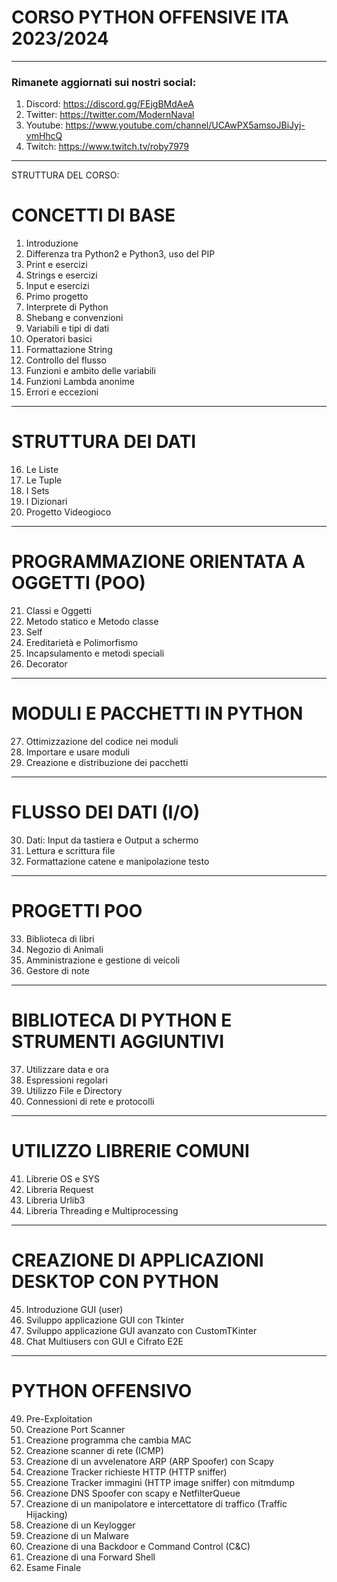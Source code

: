 # CORSO PYTHON OFFENSIVE ITA 2023/2024 

---

### Rimanete aggiornati sui nostri social:
1. Discord: https://discord.gg/FEjgBMdAeA
2. Twitter: https://twitter.com/ModernNaval
3. Youtube: https://www.youtube.com/channel/UCAwPX5amsoJBiJyj-vmHhcQ
4. Twitch: https://www.twitch.tv/roby7979

---

STRUTTURA DEL CORSO:

# CONCETTI DI BASE
1. Introduzione
2. Differenza tra Python2 e Python3, uso del PIP
3. Print e esercizi
4. Strings e esercizi
5. Input e esercizi
6. Primo progetto
7. Interprete di Python
8. Shebang e convenzioni
9. Variabili e tipi di dati
10. Operatori basici
11. Formattazione String
12. Controllo del flusso
13. Funzioni e ambito delle variabili
14. Funzioni Lambda anonime
15. Errori e eccezioni

---

# STRUTTURA DEI DATI
16. Le Liste
17. Le Tuple
18. I Sets
19. I Dizionari
20. Progetto Videogioco

---

# PROGRAMMAZIONE ORIENTATA A OGGETTI (POO)
21. Classi e Oggetti
22. Metodo statico e Metodo classe
23. Self
24. Ereditarietà e Polimorfismo
25. Incapsulamento e metodi speciali
26. Decorator

---

# MODULI E PACCHETTI IN PYTHON
27. Ottimizzazione del codice nei moduli
28. Importare e usare moduli
29. Creazione e distribuzione dei pacchetti

---

# FLUSSO DEI DATI (I/O)
30. Dati: Input da tastiera e Output a schermo
31. Lettura e scrittura file
32. Formattazione catene e manipolazione testo

---

# PROGETTI POO
33. Biblioteca di libri
34. Negozio di Animali
35. Amministrazione e gestione di veicoli
36. Gestore di note

---

# BIBLIOTECA DI PYTHON E STRUMENTI AGGIUNTIVI
37. Utilizzare data e ora
38. Espressioni regolari
39. Utilizzo File e Directory
40. Connessioni di rete e protocolli

---

# UTILIZZO LIBRERIE COMUNI
41. Librerie OS e SYS
42. Libreria Request
43. Libreria Urlib3
44. Libreria Threading e Multiprocessing

---

# CREAZIONE DI APPLICAZIONI DESKTOP CON PYTHON
45. Introduzione GUI (user)
46. Sviluppo applicazione GUI con Tkinter
47. Sviluppo applicazione GUI avanzato con CustomTKinter
48. Chat Multiusers con GUI e Cifrato E2E

---

# PYTHON OFFENSIVO
49. Pre-Exploitation
50. Creazione Port Scanner
51. Creazione programma che cambia MAC
52. Creazione scanner di rete (ICMP)
53. Creazione di un avvelenatore ARP (ARP Spoofer) con Scapy
54. Creazione Tracker richieste HTTP (HTTP sniffer)
55. Creazione Tracker immagini (HTTP image sniffer) con mitmdump
56. Creazione DNS Spoofer con scapy e NetfilterQueue
57. Creazione di un manipolatore e intercettatore di traffico (Traffic Hijacking)
58. Creazione di un Keylogger
59. Creazione di un Malware
60. Creazione di una Backdoor e Command Control (C&C)
61. Creazione di una Forward Shell
62. Esame Finale
